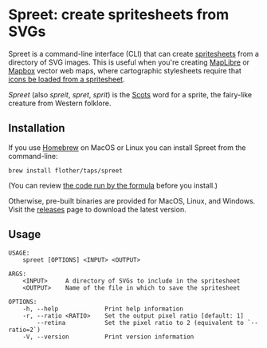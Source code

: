 # Spreet: create spritesheets from SVGs

Spreet is a command-line interface (CLI) that can create [spritesheets](https://en.wikipedia.org/wiki/Spritesheet) from a directory of SVG images. This is useful when you're creating [MapLibre](https://maplibre.org/) or [Mapbox](https://docs.mapbox.com/) vector web maps, where cartographic stylesheets require that [icons be loaded from a spritesheet](https://maplibre.org/maplibre-gl-js-docs/style-spec/sprite/).

_Spreet_ (also _spreit_, _spret_, _sprit_) is the [Scots](https://en.wikipedia.org/wiki/Scots_language) word for a sprite, the fairy-like creature from  Western folklore.

## Installation

If you use [Homebrew](https://brew.sh/) on MacOS or Linux you can install Spreet from the command-line:

```
brew install flother/taps/spreet
```

(You can review [the code run by the formula](https://github.com/flother/homebrew-taps/blob/master/spreet.rb) before you install.)

Otherwise, pre-built binaries are provided for MacOS, Linux, and Windows. Visit the [releases](https://github.com/flother/spreet/releases) page to download the latest version.

## Usage

```
USAGE:
    spreet [OPTIONS] <INPUT> <OUTPUT>

ARGS:
    <INPUT>     A directory of SVGs to include in the spritesheet
    <OUTPUT>    Name of the file in which to save the spritesheet

OPTIONS:
    -h, --help             Print help information
    -r, --ratio <RATIO>    Set the output pixel ratio [default: 1]
        --retina           Set the pixel ratio to 2 (equivalent to `--ratio=2`)
    -V, --version          Print version information
```

